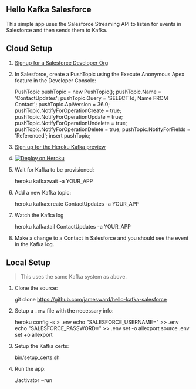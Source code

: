 Hello Kafka Salesforce
----------------------

This simple app uses the Salesforce Streaming API to listen for events in Salesforce and then sends them to Kafka.

## Cloud Setup

1. [Signup for a Salesforce Developer Org](https://developer.salesforce.com/signup)
1. In Salesforce, create a PushTopic using the Execute Anonymous Apex feature in the Developer Console:

    PushTopic pushTopic = new PushTopic();
    pushTopic.Name = 'ContactUpdates';
    pushTopic.Query = 'SELECT Id, Name FROM Contact';
    pushTopic.ApiVersion = 36.0;
    pushTopic.NotifyForOperationCreate = true;
    pushTopic.NotifyForOperationUpdate = true;
    pushTopic.NotifyForOperationUndelete = true;
    pushTopic.NotifyForOperationDelete = true;
    pushTopic.NotifyForFields = 'Referenced';
    insert pushTopic;

1. [Sign up for the Heroku Kafka preview](https://www.heroku.com/kafka)
1. [![Deploy on Heroku](https://www.herokucdn.com/deploy/button.svg)](https://heroku.com/deploy)
1. Wait for Kafka to be provisioned:

    heroku kafka:wait -a YOUR_APP

1. Add a new Kafka topic:

    heroku kafka:create ContactUpdates -a YOUR_APP

1. Watch the Kafka log

    heroku kafka:tail ContactUpdates -a YOUR_APP

1. Make a change to a Contact in Salesforce and you should see the event in the Kafka log.


## Local Setup

> This uses the same Kafka system as above.

1. Clone the source:

    git clone https://github.com/jamesward/hello-kafka-salesforce

1. Setup a `.env` file with the necessary info:

    heroku config -s > .env
    echo "SALESFORCE_USERNAME=<YOUR SALESFORCE USERNAME>" >> .env
    echo "SALESFORCE_PASSWORD=<YOUR SALESFORCE PASSWORD>" >> .env
    set -o allexport
    source .env
    set +o allexport

1. Setup the Kafka certs:

    bin/setup_certs.sh

1. Run the app:

    ./activator ~run